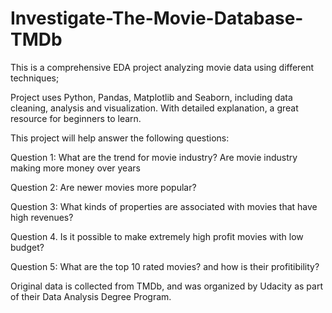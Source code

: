 # Investigate-The-Movie-Database-TMDb

This is a comprehensive EDA project analyzing movie data using different techniques; 

Project uses Python, Pandas, Matplotlib and Seaborn, including data cleaning, analysis and visualization. With detailed explanation, a great resource for beginners to learn.   

This project will help answer the following questions:

Question 1: What are the trend for movie industry? Are movie industry making more money over years

Question 2: Are newer movies more popular?

Question 3: What kinds of properties are associated with movies that have high revenues?

Question 4. Is it possible to make extremely high profit movies with low budget?

Question 5: What are the top 10 rated movies? and how is their profitibility?

Original data is collected from TMDb, and was organized by Udacity as part of their Data Analysis Degree Program.

